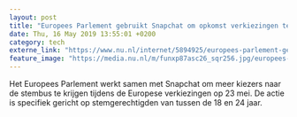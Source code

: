 ```yaml
---
layout: post
title: "Europees Parlement gebruikt Snapchat om opkomst verkiezingen te verhogen"
date: Thu, 16 May 2019 13:55:01 +0200
category: tech
externe_link: "https://www.nu.nl/internet/5894925/europees-parlement-gebruikt-snapchat-om-opkomst-verkiezingen-te-verhogen.html"
feature_image: "https://media.nu.nl/m/funxp87asc26_sqr256.jpg/europees-parlement-gebruikt-snapchat-om-opkomst-verkiezingen-te-verhogen.jpg"
---
```


Het Europees Parlement werkt samen met Snapchat om meer kiezers naar de stembus te krijgen tijdens de Europese verkiezingen op 23 mei. De actie is specifiek gericht op stemgerechtigden van tussen de 18 en 24 jaar.
